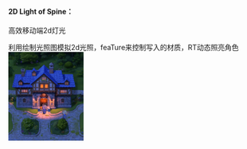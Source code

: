 <h4>2D Light of Spine：</h4>高效移动端2d灯光<br>

利用绘制光照图模拟2d光照，feaTure来控制写入的材质，RT动态照亮角色<br>
 <img src="https://github.com/springcell/UnityWorking/blob/main/UnityURPWoring/Assets/Scenes/2dLightSpine/screenshot-20240410-153043.png" width = "30%" alt="TerrainToObjConverter" align=center />


